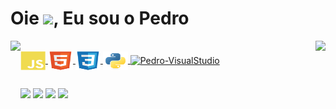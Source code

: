 <h1 align="left">Oie <img src="https://raw.githubusercontent.com/kaueMarques/kaueMarques/master/hi.gif" height="30px">, Eu sou o Pedro</h1>
<div align="center">
  <a href="https://github.com/pxxro">
  <img  align="left" height="180em" src="https://github-readme-stats.vercel.app/api?username=pxxro&show_icons=true&theme=swift&include_all_commits=true&count_private=true"/>
  <img  align="right" height="180em" src="https://github-readme-stats.vercel.app/api/top-langs/?username=pxxro&layout=compact&langs_count=7&theme=swift"/>
</div>
<div style="display: inline_block"><br>
  <img align="center" alt="Pedro-Js" height="30" width="40" src="https://raw.githubusercontent.com/devicons/devicon/master/icons/javascript/javascript-plain.svg">
  <img align="center" alt="Pedro-HTML" height="30" width="40" src="https://raw.githubusercontent.com/devicons/devicon/master/icons/html5/html5-original.svg">
  <img align="center" alt="Pedro-CSS" height="30" width="40" src="https://raw.githubusercontent.com/devicons/devicon/master/icons/css3/css3-original.svg">
  <img align="center" alt="Pedro-Python" height="30" width="40" src="https://raw.githubusercontent.com/devicons/devicon/master/icons/python/python-original.svg">
  <img align="center" alt="Pedro-VisualStudio" height="30" width="40" src="https://cdn.jsdelivr.net/gh/devicons/devicon/icons/visualstudio/visualstudio-plain.svg">
</div>  
  
  ##
 
<div> 
  <a href="https://instagram.com/_pedrao_" target="_blank"><img src="https://img.shields.io/badge/Instagram-E4405F?style=for-the-badge&logo=instagram&logoColor=white" target="_blank"></a>
 <a href="https://discord.gg/rmwPSDjHqh" target="_blank"><img src="https://img.shields.io/badge/Discord-7289DA?style=for-the-badge&logo=discord&logoColor=white" target="_blank"></a> 
  <a href = "mailto:pllucas.dev@gmail.com"><img src="https://img.shields.io/badge/Gmail-D14836?style=for-the-badge&logo=gmail&logoColor=white" target="_blank"></a>
  <a href="www.linkedin.com/in/pedro-lucas-ribeiro-011o" target="_blank"><img src="https://img.shields.io/badge/LinkedIn-0077B5?style=for-the-badge&logo=linkedin&logoColor=white" target="_blank"></a> 
 
</div>
